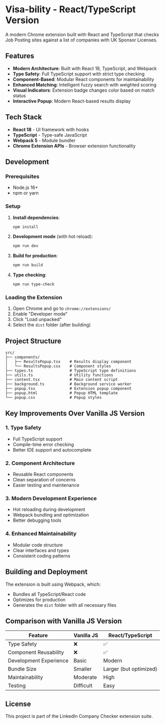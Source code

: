 # Visa-bility - React/TypeScript Version

A modern Chrome extension built with React and TypeScript that checks Job Posting sites against a list of companies with UK Sponsor Licenses.

## Features

- **Modern Architecture**: Built with React 18, TypeScript, and Webpack
- **Type Safety**: Full TypeScript support with strict type checking
- **Component-Based**: Modular React components for maintainability
- **Enhanced Matching**: Intelligent fuzzy search with weighted scoring
- **Visual Indicators**: Extension badge changes color based on match status
- **Interactive Popup**: Modern React-based results display

## Tech Stack

- **React 18** - UI framework with hooks
- **TypeScript** - Type-safe JavaScript
- **Webpack 5** - Module bundler
- **Chrome Extension APIs** - Browser extension functionality

## Development

### Prerequisites

- Node.js 16+
- npm or yarn

### Setup

1. **Install dependencies**:
   ```bash
   npm install
   ```

2. **Development mode** (with hot reload):
   ```bash
   npm run dev
   ```

3. **Build for production**:
   ```bash
   npm run build
   ```

4. **Type checking**:
   ```bash
   npm run type-check
   ```

### Loading the Extension

1. Open Chrome and go to `chrome://extensions/`
2. Enable "Developer mode"
3. Click "Load unpacked"
4. Select the `dist` folder (after building)

## Project Structure

```
src/
├── components/
│   ├── ResultsPopup.tsx    # Results display component
│   └── ResultsPopup.css    # Component styles
├── types.ts                # TypeScript type definitions
├── utils.ts                # Utility functions
├── content.tsx             # Main content script
├── background.ts           # Background service worker
├── popup.tsx               # Extension popup component
├── popup.html              # Popup HTML template
└── popup.css               # Popup styles
```

## Key Improvements Over Vanilla JS Version

### 1. **Type Safety**
- Full TypeScript support
- Compile-time error checking
- Better IDE support and autocomplete

### 2. **Component Architecture**
- Reusable React components
- Clean separation of concerns
- Easier testing and maintenance

### 3. **Modern Development Experience**
- Hot reloading during development
- Webpack bundling and optimization
- Better debugging tools

### 4. **Enhanced Maintainability**
- Modular code structure
- Clear interfaces and types
- Consistent coding patterns

## Building and Deployment

The extension is built using Webpack, which:
- Bundles all TypeScript/React code
- Optimizes for production
- Generates the `dist` folder with all necessary files

## Comparison with Vanilla JS Version

| Feature | Vanilla JS | React/TypeScript |
|---------|------------|------------------|
| Type Safety | ❌ | ✅ |
| Component Reusability | ❌ | ✅ |
| Development Experience | Basic | Modern |
| Bundle Size | Smaller | Larger (but optimized) |
| Maintainability | Moderate | High |
| Testing | Difficult | Easy |

## License

This project is part of the LinkedIn Company Checker extension suite.
